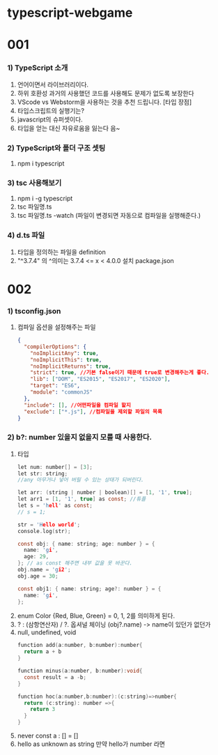 # typescript-webgame

# 001
### 1) TypeScript 소개

1. 언어이면서 라이브러리이다.
2. 하위 호환성 과거의 사용했던 코드를 사용해도 문제가 없도록 보장한다
3. VScode vs Webstorm을 사용하는 것을 추천 드립니다. [타입 장점]
4. 타입스크립트의 실행기는?
5. javascript의 슈퍼셋이다.
6. 타입을 얻는 대신 자유로움을 잃는다 음~

### 2) TypeScript와 폴더 구조 셋팅

1. npm i typescript

### 3) tsc 사용해보기

1. npm i -g typescript
2. tsc 파일명.ts
3. tsc 파일명.ts -watch (파일이 변경되면 자동으로 컴파일을 실행해준다.)

### 4) d.ts 파일

1. 타입을 정의하는 파일을 definition
2. "^3.7.4" 의 ^의미는 3.7.4 <= x < 4.0.0 설치 package.json


# 002

### 1) tsconfig.json

1. 컴파일 옵션을 설정해주는 파일
    ```json
    {
      "compilerOptions": {
        "noImplicitAny": true,
        "noImplicitThis": true,
        "noImplicitReturns": true,
        "strict": true, //기본 false이기 때문에 true로 변경해주는게 좋다.
        "lib": ["DOM", "ES2015", "ES2017", "ES2020"],
        "target": "ES6",
        "module": "commonJS"
      },
      "include": [], //어떤파일을 컴파일 할지
      "exclude": ["*.js"], //컴파일을 제외할 파일의 목록
    }
    ```

### 2) b?: number 있을지 없을지 모를 때 사용한다.
1. 타입
    ```c
    let num: number[] = [3];
    let str: string;
    //any 아무거나 넣어 버릴 수 있는 상태가 되버린다.

    let arr: (string | number | boolean)[] = [1, '1', true];
    let arr1 = [1, '1', true] as const; //튜플
    let s = 'hell' as const;
    // s = 1;

    str = 'Hello world';
    console.log(str);

    const obj: { name: string; age: number } = {
      name: 'gi',
      age: 29,
    }; // as const 해주면 내부 값을 못 바꾼다.
    obj.name = 'gi2';
    obj.age = 30;

    const obj1: { name: string; age?: number } = {
      name: 'gi',
    };
    ```
2. enum Color {Red, Blue, Green} = 0, 1, 2를 의미하게 된다.
3. ? : (삼항연산자) / ?. 옵셔널 체이닝 (obj?.name) -> name이 있던가 없던가
4. null, undefined, void
    ```c
    function add(a:number, b:number):number{
      return a + b
    }

    function minus(a:number, b:number):void{
      const result = a -b; 
    }

    function hoc(a:number,b:number):(c:string)=>number{
      return (c:string): number =>{
        return 3
      }
    }
    ```
5. never const a : []  = []
6. hello as unknown as string 만약 hello가 number 라면